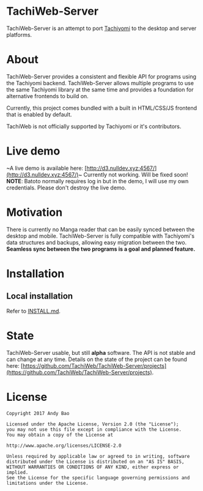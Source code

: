 # TachiWeb-Server
TachiWeb-Server is an attempt to port [Tachiyomi](https://github.com/inorichi/tachiyomi) to the desktop and server platforms.

# About
TachiWeb-Server provides a consistent and flexible API for programs using the Tachiyomi backend.
TachiWeb-Server allows multiple programs to use the same Tachiyomi library at the same time and provides a foundation for alternative frontends to build on.

Currently, this project comes bundled with a built in HTML/CSS/JS frontend that is enabled by default.

TachiWeb is not officially supported by Tachiyomi or it's contributors.

# Live demo
~A live demo is available here: [http://d3.nulldev.xyz:4567/](http://d3.nulldev.xyz:4567/)~ Currently not working. Will be fixed soon!
**NOTE**: Batoto normally requires log in but in the demo, I will use my own credentials.
Please don't destroy the live demo.

# Motivation
There is currently no Manga reader that can be easily synced between the desktop and mobile.
TachiWeb-Server is fully compatible with Tachiyomi's data structures and backups, allowing easy migration between the two.
**Seamless sync between the two programs is a goal and planned feature.**

# Installation

## Local installation
Refer to [INSTALL.md](https://github.com/TachiWeb/TachiWeb-Server/blob/master/INSTALL.md).

# State
TachiWeb-Server usable, but still **alpha** software.
The API is not stable and can change at any time.
Details on the state of the project can be found here: [https://github.com/TachiWeb/TachiWeb-Server/projects](https://github.com/TachiWeb/TachiWeb-Server/projects).

# License
```
Copyright 2017 Andy Bao

Licensed under the Apache License, Version 2.0 (the "License");
you may not use this file except in compliance with the License.
You may obtain a copy of the License at

http://www.apache.org/licenses/LICENSE-2.0

Unless required by applicable law or agreed to in writing, software
distributed under the License is distributed on an "AS IS" BASIS,
WITHOUT WARRANTIES OR CONDITIONS OF ANY KIND, either express or implied.
See the License for the specific language governing permissions and
limitations under the License.
```
